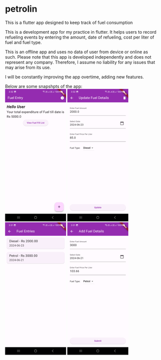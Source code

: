 # petrolin
This is a flutter app designed to keep track of fuel consumption

This is a development app for my practice in flutter. It helps users to record refueling events by entering the amount, date of refueling, cost per liter of fuel and fuel type.

This is an offline app and uses no data of user from device or online as such. Please note that this app is developed independently and does not represent any company. Therefore, I assume no liability for any issues that may arise from its use.

I will be constantly improving the app overtime, adding new features.

Below are some snapshpts of the app:<br>
<img src="https://github.com/sush562/petrolin/blob/main/images/Screenshot_20240623_153231.png" width="200">
<img src="https://github.com/sush562/petrolin/blob/main/images/Screenshot_20240623_153214.png" width="200">
<img src="https://github.com/sush562/petrolin/blob/main/images/Screenshot_20240623_153153.png" width="200">
<img src="https://github.com/sush562/petrolin/blob/main/images/Screenshot_20240623_153143.png" width="200">
